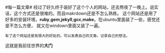 #每一篇文章#
经过了好久终于装好了这个个人的网站，还去熬夜了一晚上。说实话，这个方式还是很难的。而且makrdown还是不怎么熟练。
这个网站还是用了好多的安装环境，**ruby**,**gem**,**jekyll**,**gcc**,**make**。在ubuntu里面装了一些，感觉还是不怎么方便， 就又在windown里面又装了一遍。
	
	有了这个网站还是有很大的好处的。可以发表自己的文章。记录自己的想法。

这就是我前往世界的**大门**

